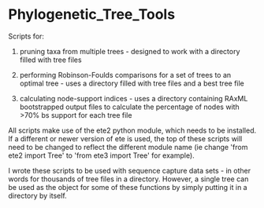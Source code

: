 # Phylogenetic_Tree_Tools

Scripts for: 

1) pruning taxa from multiple trees - designed to work with a directory filled with tree files


2) performing Robinson-Foulds comparisons for a set of trees to an optimal tree - uses a directory filled with tree files and a best tree file


3) calculating node-support indices - uses a directory containing RAxML bootstrapped output files to calculate the percentage of nodes with >70% bs support for each tree file

All scripts make use of the ete2 python module, which needs to be installed. If a different or newer version of ete is used, the top of these scripts will need to be changed to reflect the different module name (ie change 'from ete2 import Tree' to 'from ete3 import Tree' for example).

I wrote these scripts to be used with sequence capture data sets - in other words for thousands of tree files in a directory. However, a single tree can be used as the object for some of these functions by simply putting it in a directory by itself. 
